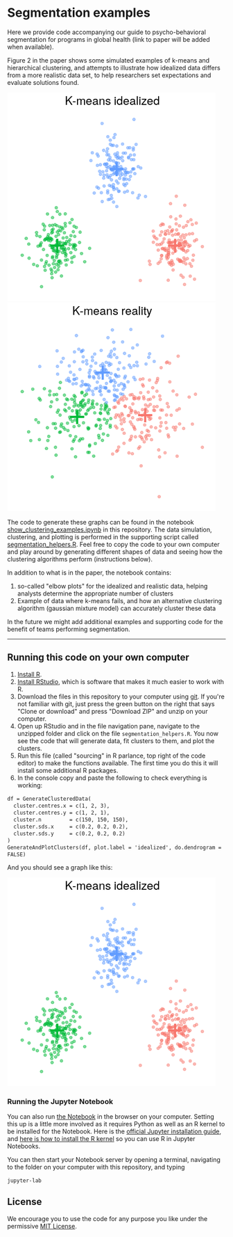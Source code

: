 # Segmentation examples
Here we provide code accompanying our guide to psycho-behavioral segmentation for programs in global health (link to paper will be added when available). 

Figure 2 in the paper shows some simulated examples of k-means and hierarchical clustering, and attempts to illustrate how idealized data differs from a more realistic data set, to help researchers set expectations and evaluate solutions found. 

![Idealized segmentation](.static_images/kmeans_idealized.png)
![Idealized segmentation](.static_images/kmeans_realistic.png)

The code to generate these graphs can be found in the notebook [show_clustering_examples.ipynb](show_clustering_examples.ipynb) in this repository. The data simulation, clustering, and plotting is performed in the supporting script called [segmentation_helpers.R](segmentation_helpers.R). Feel free to copy the code to your own computer and play around by generating different shapes of data and seeing how the clustering algorithms perform (instructions below).

In addition to what is in the paper, the notebook contains:

1. so-called "elbow plots" for the idealized and realistic data, helping analysts determine the appropriate number of clusters
1. Example of data where k-means fails, and how an alternative clustering algorithm (gaussian mixture model) can accurately cluster these data

In the future we might add additional examples and supporting code for the benefit of teams performing segmentation. 

---

## Running this code on your own computer

1. [Install R](https://cran.rstudio.com/).
1. [Install RStudio](https://www.rstudio.com/products/rstudio/download/), which is software that makes it much easier to work with R.
1. Download the files in this repository to your computer using [git](https://guides.github.com/introduction/git-handbook/#basic-git). If you're not familiar with git, just press the green button on the right that says "Clone or download" and press "Download ZIP" and unzip on your computer.
1. Open up RStudio  and in the file navigation pane, navigate to the unzipped folder and click on the file `segmentation_helpers.R`. You now see the code that will generate data, fit clusters to them, and plot the clusters.
1. Run this file (called "sourcing" in R parlance, top right of the code editor) to make the functions available. The first time you do this it will install some additional R packages.
1. In the console copy and paste the following to check everything is working:

```
df = GenerateClusteredData(
  cluster.centres.x = c(1, 2, 3),
  cluster.centres.y = c(1, 2, 1),
  cluster.n         = c(150, 150, 150),
  cluster.sds.x     = c(0.2, 0.2, 0.2),
  cluster.sds.y     = c(0.2, 0.2, 0.2)
)
GenerateAndPlotClusters(df, plot.label = 'idealized', do.dendrogram = FALSE)
```


And you should see a graph like this:

![Idealized segmentation](.static_images/kmeans_idealized.png)

### Running the Jupyter Notebook
You can also run [the Notebook](show_clustering_examples.ipynb) in the browser on your computer. Setting this up is a little more involved as it requires Python as well as an R kernel to be installed for the Notebook. Here is the [official Jupyter installation guide](https://jupyter.org/install), and [here is how to install the R kernel](https://irkernel.github.io/installation/) so you can use R in Jupyter Notebooks.

You can then start your Notebook server by opening a terminal, navigating to the folder on your computer with this repository, and typing

```
jupyter-lab
```

## License
We encourage you to use the code for any purpose you like under the permissive [MIT License](http://mit-license.org). 
